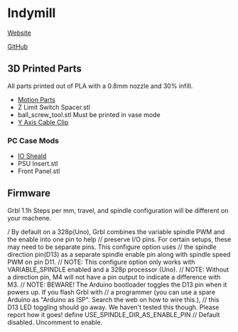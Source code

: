 # Indymill
[Website](https://indystry.cc/indymill/)

[GitHub](https://github.com/NikodemBartnik/IndyMill)

## 3D Printed Parts
All parts printed out of PLA with a 0.8mm nozzle and 30% infill.
- [Motion Parts](https://indystry.cc/wp-content/uploads/2021/08/IndyMill-STL.zip)
- Z Limit Switch Spacer.stl
- ball_screw_tool.stl Must be printed in vase mode
- [Y Axis Cable Clip](https://www.printables.com/model/211782-2040-wire-and-cable-retention-l-clip)

### PC Case Mods
- [IO Sheald](https://www.thingiverse.com/thing:4947437) 
- PSU Insert.stl
- Front Panel.stl

## Firmware
Grbl 1.1h
Steps per mm, travel, and spindle configuration will be different on your machene.

/ By default on a 328p(Uno), Grbl combines the variable spindle PWM and the enable into one pin to help
// preserve I/O pins. For certain setups, these may need to be separate pins. This configure option uses
// the spindle direction pin(D13) as a separate spindle enable pin along with spindle speed PWM on pin D11.
// NOTE: This configure option only works with VARIABLE_SPINDLE enabled and a 328p processor (Uno).
// NOTE: Without a direction pin, M4 will not have a pin output to indicate a difference with M3. 
// NOTE: BEWARE! The Arduino bootloader toggles the D13 pin when it powers up. If you flash Grbl with
// a programmer (you can use a spare Arduino as "Arduino as ISP". Search the web on how to wire this.),
// this D13 LED toggling should go away. We haven't tested this though. Please report how it goes!
define USE_SPINDLE_DIR_AS_ENABLE_PIN // Default disabled. Uncomment to enable.

